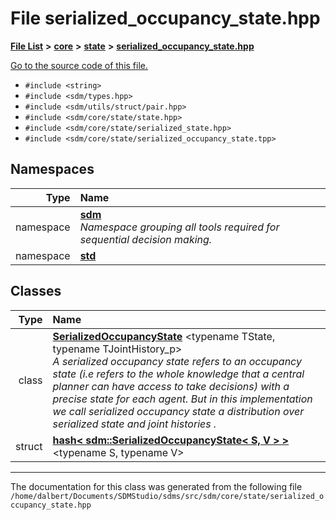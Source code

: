 
<NavBar active_item_id="2"/>

# File serialized\_occupancy\_state.hpp


[**File List**](files.md) **>** [**core**](dir_92216a09053680f71034e5e26026ee62.md) **>** [**state**](dir_d0d8dc666ec4ca9b544d63f25347f269.md) **>** [**serialized\_occupancy\_state.hpp**](serialized__occupancy__state_8hpp.md)

[Go to the source code of this file.](serialized__occupancy__state_8hpp_source.md)



* `#include <string>`
* `#include <sdm/types.hpp>`
* `#include <sdm/utils/struct/pair.hpp>`
* `#include <sdm/core/state/state.hpp>`
* `#include <sdm/core/state/serialized_state.hpp>`
* `#include <sdm/core/state/serialized_occupancy_state.tpp>`









## Namespaces

| Type | Name |
| ---: | :--- |
| namespace | [**sdm**](namespacesdm.md) <br>_Namespace grouping all tools required for sequential decision making._  |
| namespace | [**std**](namespacestd.md) <br> |

## Classes

| Type | Name |
| ---: | :--- |
| class | [**SerializedOccupancyState**](classsdm_1_1SerializedOccupancyState.md) &lt;typename TState, typename TJointHistory\_p&gt;<br>_A serialized occupancy state refers to an occupancy state (i.e refers to the whole knowledge that a central planner can have access to take decisions) with a precise state for each agent. But in this implementation we call serialized occupancy state a distribution over serialized state and joint histories ._  |
| struct | [**hash&lt; sdm::SerializedOccupancyState&lt; S, V &gt; &gt;**](structstd_1_1hash_3_01sdm_1_1SerializedOccupancyState_3_01S_00_01V_01_4_01_4.md) &lt;typename S, typename V&gt;<br> |














------------------------------
The documentation for this class was generated from the following file `/home/dalbert/Documents/SDMStudio/sdms/src/sdm/core/state/serialized_occupancy_state.hpp`